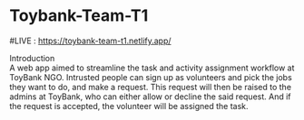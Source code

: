 # Toybank-Team-T1
#LIVE : https://toybank-team-t1.netlify.app/

Introduction  
A web app aimed to streamline the task and activity assignment workflow at ToyBank NGO. Intrusted people can sign up as volunteers and pick the jobs they want to do, and make a request. This request will then be raised to the admins at ToyBank, who can either allow or decline the said request.  And if the request is accepted, the volunteer will be assigned the task.

